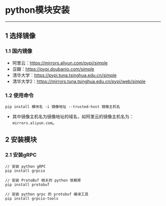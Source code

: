 # python模块安装

----
## 1 选择镜像
### 1.1 国内镜像
  * 阿里云：https://mirrors.aliyun.com/pypi/simple
  * 豆瓣：https://pypi.doubanio.com/simple
  * 清华大学：https://pypi.tuna.tsinghua.edu.cn/simple
  * 清华大学2：https://mirrors.tuna.tsinghua.edu.cn/pypi/web/simple

### 1.2 使用命令
```
pip install 模块名 -i 镜像地址 --trusted-host 镜像主机名
```
  * 其中镜像主机名为镜像地址的域名，如阿里云的镜像主机名为：`mirrors.aliyun.com`。

## 2 安装模块
### 2.1 安装gRPC
```
// 安装 python gRPC
pip install grpcio

// 安装 ProtoBuf 相关的 python 依赖库
pip install protobuf

// 安装 python grpc 的 protobuf 编译工具
pip install grpcio-tools
```
